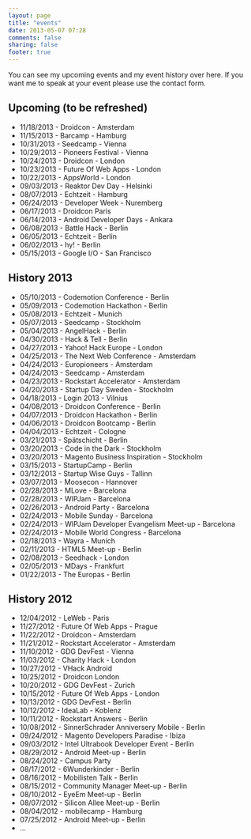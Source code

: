 ```yaml
---
layout: page
title: "events"
date: 2013-05-07 07:28
comments: false
sharing: false
footer: true
---
```

You can see my upcoming events and my event history over here. If you want me to speak at your event please use the contact form.

Upcoming (to be refreshed)
--
- 11/18/2013 - Droidcon - Amsterdam
- 11/15/2013 - Barcamp - Hamburg
- 10/31/2013 - Seedcamp - Vienna
- 10/29/2013 - Pioneers Festival - Vienna
- 10/24/2013 - Droidcon - London
- 10/23/2013 - Future Of Web Apps - London
- 10/22/2013 - AppsWorld - London
- 09/03/2013 - Reaktor Dev Day - Helsinki
- 08/07/2013 - Echtzeit - Hamburg
- 06/24/2013 - Developer Week - Nuremberg
- 06/17/2013 - Droidcon Paris
- 06/14/2013 - Android Developer Days - Ankara
- 06/08/2013 - Battle Hack - Berlin
- 06/05/2013 - Echtzeit - Berlin
- 06/02/2013 - hy! - Berlin
- 05/15/2013 - Google I/O - San Francisco

History 2013
--
- 05/10/2013 - Codemotion Conference - Berlin
- 05/09/2013 - Codemotion Hackathon - Berlin
- 05/08/2013 - Echtzeit - Munich
- 05/07/2013 - Seedcamp - Stockholm
- 05/04/2013 - AngelHack - Berlin
- 04/30/2013 - Hack & Tell - Berlin
- 04/27/2013 - Yahoo! Hack Europe - London
- 04/25/2013 - The Next Web Conference - Amsterdam
- 04/24/2013 - Europioneers - Amsterdam
- 04/24/2013 - Seedcamp - Amsterdam
- 04/23/2013 - Rockstart Accelerator - Amsterdam
- 04/20/2013 - Startup Day Sweden - Stockholm
- 04/18/2013 - Login 2013 - Vilnius
- 04/08/2013 - Droidcon Conference - Berlin
- 04/07/2013 - Droidcon Hackathon - Berlin
- 04/06/2013 - Droidcon Bootcamp - Berlin
- 04/04/2013 - Echtzeit - Cologne
- 03/21/2013 - Spätschicht - Berlin
- 03/20/2013 - Code in the Dark - Stockholm
- 03/20/2013 - Magento Business Inspiration - Stockholm
- 03/15/2013 - StartupCamp - Berlin
- 03/12/2013 - Startup Wise Guys - Tallinn
- 03/07/2013 - Moosecon - Hannover
- 02/28/2013 - MLove - Barcelona
- 02/28/2013 - WIPJam - Barcelona
- 02/26/2013 - Android Party - Barcelona
- 02/24/2013 - Mobile Sunday - Barcelona
- 02/24/2013 - WIPJam Developer Evangelism Meet-up - Barcelona
- 02/24/2013 - Mobile World Congress - Barcelona
- 02/18/2013 - Wayra - Munich
- 02/11/2013 - HTML5 Meet-up - Berlin
- 02/08/2013 - Seedhack - London
- 02/05/2013 - MDays - Frankfurt
- 01/22/2013 - The Europas - Berlin

History 2012
--
- 12/04/2012 - LeWeb - Paris
- 11/27/2012 - Future Of Web Apps - Prague
- 11/22/2012 - Droidcon - Amsterdam
- 11/21/2012 - Rockstart Accelerator - Amsterdam
- 11/10/2012 - GDG DevFest - Vienna
- 11/03/2012 - Charity Hack - London
- 10/27/2012 - VHack Android
- 10/25/2012 - Droidcon London
- 10/20/2012 - GDG DevFest - Zurich
- 10/15/2012 - Future Of Web Apps - London
- 10/13/2012 - GDG DevFest - Berlin
- 10/12/2012 - IdeaLab - Koblenz
- 10/11/2012 - Rockstart Answers - Berlin
- 10/08/2012 - SinnerSchrader Anniversery Mobile - Berlin
- 09/24/2012 - Magento Developers Paradise - Ibiza
- 09/03/2012 - Intel Ultrabook Developer Event - Berlin
- 08/29/2012 - Android Meet-up - Berlin
- 08/24/2012 - Campus Party
- 08/17/2012 - 6Wunderkinder - Berlin
- 08/16/2012 - Mobilisten Talk - Berlin
- 08/15/2012 - Community Manager Meet-up - Berlin
- 08/10/2012 - EyeEm Meet-up - Berlin
- 08/07/2012 - Silicon Allee Meet-up - Berlin
- 08/04/2012 - mobilecamp - Hamburg
- 07/25/2012 - Android Meet-up - Berlin
- ...
